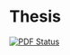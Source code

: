 Thesis
======

[![PDF Status](https://www.sharelatex.com/github/repos/samvrlewis/thesis/builds/latest/badge.svg)](https://www.sharelatex.com/github/repos/samvrlewis/thesis/builds/latest/output.pdf)
